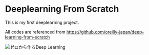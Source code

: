 # Deeplearning From Scratch

This is my first deeplearning project.

All codes are referenced from https://github.com/oreilly-japan/deep-learning-from-scratch

![ゼロから作るDeep Learning](https://raw.githubusercontent.com/oreilly-japan/deep-learning-from-scratch/images/deep-learning-from-scratch.png)
